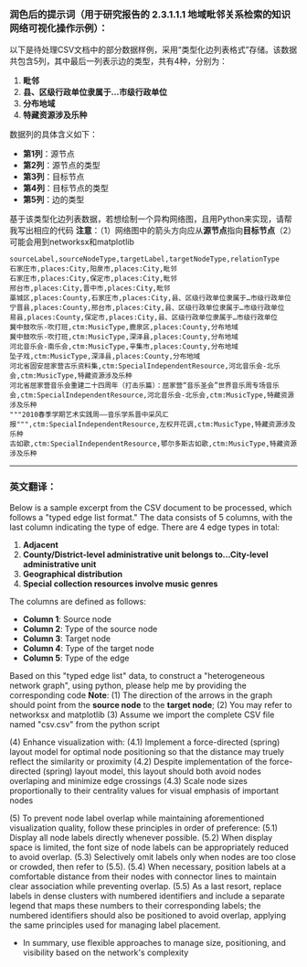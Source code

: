 ### 润色后的提示词（用于研究报告的 2.3.1.1.1 地域毗邻关系检索的知识网络可视化操作示例）：

以下是待处理CSV文档中的部分数据样例，采用“类型化边列表格式”存储。该数据共包含5列，其中最后一列表示边的类型，共有4种，分别为：  
1. **毗邻**  
2. **县、区级行政单位隶属于…市级行政单位**  
3. **分布地域**  
4. **特藏资源涉及乐种**  

数据列的具体含义如下：  
- **第1列**：源节点  
- **第2列**：源节点的类型  
- **第3列**：目标节点  
- **第4列**：目标节点的类型  
- **第5列**：边的类型  

基于该类型化边列表数据，若想绘制一个异构网络图，且用Python来实现，请帮我写出相应的代码
**注意**：（1）网络图中的箭头方向应从**源节点**指向**目标节点**（2）可能会用到networksx和matplotlib

```csv
sourceLabel,sourceNodeType,targetLabel,targetNodeType,relationType
石家庄市,places:City,阳泉市,places:City,毗邻
石家庄市,places:City,保定市,places:City,毗邻
邢台市,places:City,晋中市,places:City,毗邻
藁城区,places:County,石家庄市,places:City,县、区级行政单位隶属于…市级行政单位
宁晋县,places:County,邢台市,places:City,县、区级行政单位隶属于…市级行政单位
易县,places:County,保定市,places:City,县、区级行政单位隶属于…市级行政单位
冀中鼓吹乐-吹打班,ctm:MusicType,鹿泉区,places:County,分布地域
冀中鼓吹乐-吹打班,ctm:MusicType,深泽县,places:County,分布地域
河北音乐会-南乐会,ctm:MusicType,辛集市,places:County,分布地域
坠子戏,ctm:MusicType,深泽县,places:County,分布地域
河北省固安屈家营古乐资料集,ctm:SpecialIndependentResource,河北音乐会-北乐会,ctm:MusicType,特藏资源涉及乐种
河北省屈家营音乐会重建二十四周年（打击乐篇）：屈家营“音乐圣会”世界音乐周专场音乐会,ctm:SpecialIndependentResource,河北音乐会-北乐会,ctm:MusicType,特藏资源涉及乐种
"""2010春季学期艺术实践周——音乐学系晋中采风汇报""",ctm:SpecialIndependentResource,左权开花调,ctm:MusicType,特藏资源涉及乐种
古如歌,ctm:SpecialIndependentResource,鄂尔多斯古如歌,ctm:MusicType,特藏资源涉及乐种
```


---  

### 英文翻译：  

Below is a sample excerpt from the CSV document to be processed, which follows a "typed edge list format." The data consists of 5 columns, with the last column indicating the type of edge. There are 4 edge types in total:  
1. **Adjacent**  
2. **County/District-level administrative unit belongs to…City-level administrative unit**  
3. **Geographical distribution**  
4. **Special collection resources involve music genres**  

The columns are defined as follows:  
- **Column 1**: Source node  
- **Column 2**: Type of the source node  
- **Column 3**: Target node  
- **Column 4**: Type of the target node  
- **Column 5**: Type of the edge  

Based on this "typed edge list" data, to construct a "heterogeneous network graph", using python, please help me by providing the corresponding code
**Note**:
 (1) The direction of the arrows in the graph should point from the **source node** to the **target node**;
 (2) You may refer to networksx and matplotlib
 (3) Assume we import the complete CSV file named "csv.csv" from the python script

 (4) Enhance visualization with:
   (4.1) Implement a force-directed (spring) layout model for optimal node positioning so that the distance may truely reflect the similarity or proximity
   (4.2) Despite implementation of the force-directed (spring) layout model, this layout should both avoid nodes overlaping and minimize edge crossings
   (4.3) Scale node sizes proportionally to their centrality values for visual emphasis of important nodes

 (5) To prevent node label overlap while maintaining aforementioned visualization quality, follow these principles in order of preference:
   (5.1) Display all node labels directly whenever possible.
   (5.2) When display space is limited, the font size of node labels can be appropriately reduced to avoid overlap.
   (5.3) Selectively omit labels only when nodes are too close or crowded, then refer to (5.5).
   (5.4) When necessary, position labels at a comfortable distance from their nodes with connector lines to maintain clear association while preventing overlap.
   (5.5) As a last resort, replace labels in dense clusters with numbered identifiers and include a separate legend that maps these numbers to their corresponding labels; the numbered identifiers should also be positioned to avoid overlap, applying the same principles used for managing label placement.
   - In summary, use flexible approaches to manage size, positioning, and visibility based on the network's complexity

   

